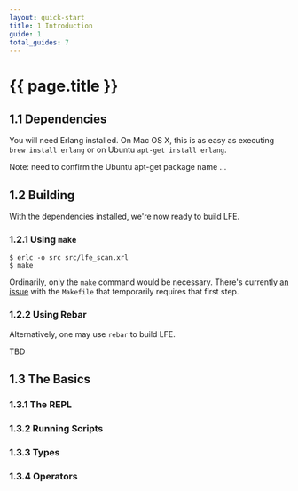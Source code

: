 ```yaml
---
layout: quick-start
title: 1 Introduction
guide: 1
total_guides: 7
---
```

# {{ page.title }}

## 1.1 Dependencies

You will need Erlang installed. On Mac OS X, this is as easy as executing
```brew install erlang``` or on Ubuntu ```apt-get install erlang```.

Note: need to confirm the Ubuntu apt-get package name ...

## 1.2 Building

With the dependencies installed, we're now ready to build LFE.

### 1.2.1 Using ```make```

    $ erlc -o src src/lfe_scan.xrl
    $ make

Ordinarily, only the ```make``` command would be necessary. There's currently
<a href="https://github.com/rvirding/lfe/issues/14">an issue</a> with the
```Makefile``` that temporarily requires that first step.

### 1.2.2 Using Rebar

Alternatively, one may use ```rebar``` to build LFE.

TBD

## 1.3 The Basics

### 1.3.1 The REPL

### 1.3.2 Running Scripts

### 1.3.3 Types

### 1.3.4 Operators
